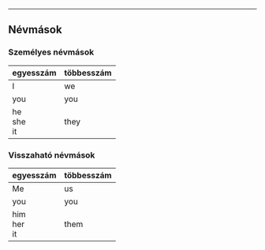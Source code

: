 
---

## Névmások

### Személyes névmások

| egyesszám | többesszám |
| :-- | :-- |
| I | we |
| you | you |
| he<br>she<br>it | they |

### Visszaható névmások

| egyesszám | többesszám |
| :-- | :-- |
| Me | us |
| you | you |
| him<br>her<br>it | them |